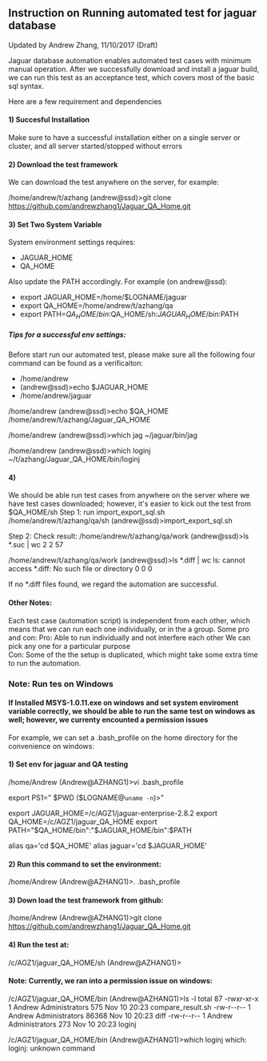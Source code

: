 ## Instruction on Running automated test for jaguar database
Updated by Andrew Zhang, 11/10/2017 (Draft)

Jaguar database automation enables automated test cases with minimum manual operation. 
After we successfully download and install a jaguar build, we can run this test
as an acceptance test, which covers most of the basic sql syntax.

Here are a few requirement and dependencies  
#### 1) Succesful Installation
Make sure to have a successful installation either on a single server or cluster, and all server started/stopped without errors 
#### 2) Download the test framework
We can download the test anywhere on the server, for example:

/home/andrew/t/azhang
(andrew@ssd)\>git clone https://github.com/andrewzhang1/Jaguar_QA_Home.git

#### 3) Set Two System Variable 
System environment settings requires: 
- JAGUAR_HOME 
- QA_HOME 

Also update the PATH accordingly. For example (on andrew@ssd): 
- export JAGUAR_HOME=/home/$LOGNAME/jaguar
- export QA_HOME=/home/andrew/t/azhang/qa
- export PATH=$QA_HOME/bin:$QA_HOME/sh:$JAGUAR_HOME/bin:$PATH

##### Tips for a successful env settings:
Before start run our automated test, please make sure all the following four command can be found as a verificaiton:

-  /home/andrew
- (andrew@ssd)\>echo $JAGUAR_HOME
- /home/andrew/jaguar

/home/andrew
(andrew@ssd)\>echo $QA_HOME
/home/andrew/t/azhang/Jaguar_QA_HOME

/home/andrew
(andrew@ssd)\>which jag
~/jaguar/bin/jag

/home/andrew
(andrew@ssd)\>which loginj
~/t/azhang/Jaguar_QA_HOME/bin/loginj

#### 4) 
We should be able run test cases from anywhere on the server where we have test cases downloaded; however, it's easier to kick out the test from 
$QA_HOME/sh 
Step 1: run import_export_sql.sh 
/home/andrew/t/azhang/qa/sh 
(andrew@ssd)\>import_export_sql.sh 
 
Step 2: Check result: 
/home/andrew/t/azhang/qa/work 
(andrew@ssd)\>ls *.suc | wc 
      2       2      57 
  
/home/andrew/t/azhang/qa/work 
(andrew@ssd)\>ls *.diff | wc 
ls: cannot access *.diff: No such file or directory 
      0       0       0 
 
If no *.diff files found, we regard the automation are successful. 


#### Other Notes: 
Each test case (automation script) is independent from each other, which means that we can run each one individually, or in the a group. Some pro and con: 
Pro: 
Able to run individually and not interfere each other 
We can pick any one for a particular purpose  
Con: 
Some of the the setup is duplicated, which might take some extra time to run the automation. 
 
 
 
 
  
### Note: Run tes on Windows
#### If Installed MSYS-1.0.11.exe on windows and set system enviroment variable correctly, we should be able to run the same test on windows as well; however, we currenty encounted a permission issues

For example, we can set a .bash_profile on the home directory for the convenience on windows:

#### 1)  Set env for jaguar and QA testing
/home/Andrew
(Andrew@AZHANG1)\>vi .bash_profile

export PS1="
\$PWD
($LOGNAME@`uname -n`)\>"

export JAGUAR_HOME=/c/AGZ1/jaguar-enterprise-2.8.2
export QA_HOME=/c/AGZ1/jaguar_QA_HOME
export PATH="$QA_HOME/bin":"$JAGUAR_HOME/bin":$PATH

alias qa='cd $QA_HOME'
alias jaguar='cd $JAGUAR_HOME'

#### 2) Run this command to set the environment:

/home/Andrew
(Andrew@AZHANG1)\>. .bash_profile

#### 3) Down load the test framework from github:
/home/Andrew
(Andrew@AZHANG1)\>git clone https://github.com/andrewzhang1/Jaguar_QA_Home.git

#### 4) Run the test at:

/c/AGZ1/jaguar_QA_HOME/sh
(Andrew@AZHANG1)\>

#### Note: Currently, we ran into a permission issue on windows:

 /c/AGZ1/jaguar_QA_HOME/bin
(Andrew@AZHANG1)\>ls -l
total 87
-rwxr-xr-x 1 Andrew Administrators   575 Nov 10 20:23 compare_result.sh
-rw-r--r-- 1 Andrew Administrators 86368 Nov 10 20:23 diff
-rw-r--r-- 1 Andrew Administrators   273 Nov 10 20:23 loginj

/c/AGZ1/jaguar_QA_HOME/bin
(Andrew@AZHANG1)\>which loginj
which: loginj: unknown command

